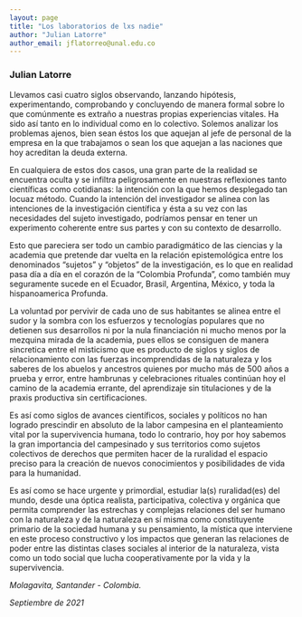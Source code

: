 ```yaml
---
layout: page
title: "Los laboratorios de lxs nadie"
author: "Julian Latorre"
author_email: jflatorreo@unal.edu.co
---
```


### Julian Latorre

[<i class="far fa-envelope"></i>](mailto:jflatorreo@unal.edu.co)

Llevamos casi cuatro siglos observando, lanzando hipótesis, experimentando, comprobando y concluyendo de manera formal sobre lo que comúnmente es extraño a nuestras propias experiencias vitales. Ha sido así tanto en lo individual como en lo colectivo. Solemos analizar los problemas ajenos, bien sean éstos los que aquejan al jefe de personal de la empresa en la que trabajamos o sean los que aquejan a las naciones que hoy acreditan la deuda externa. 

En cualquiera de estos dos casos, una gran parte de la realidad se encuentra oculta y se infiltra peligrosamente en nuestras reflexiones tanto científicas como cotidianas: la intención con la que hemos desplegado tan locuaz método. Cuando la intención del investigador se alinea con las intenciones de la investigación científica y ésta a su vez con las necesidades del sujeto investigado, podríamos pensar en tener un experimento coherente entre sus partes y con su contexto de desarrollo.

Esto que pareciera ser todo un cambio paradigmático de las ciencias y la academia que pretende dar vuelta en la relación epistemológica entre los denominados “sujetos” y “objetos” de la investigación, es lo que en realidad pasa día a día en el corazón de la “Colombia Profunda”, como también muy seguramente sucede en el Ecuador, Brasil, Argentina, México, y toda la hispanoamerica Profunda. 

La voluntad por pervivir de cada uno de sus habitantes se alinea entre el sudor y la sombra con los esfuerzos y tecnologías populares que no detienen sus desarrollos ni por la nula financiación ni mucho menos por la mezquina mirada de la academia, pues ellos se consiguen de manera sincretica entre el misticismo que es producto de siglos y siglos de relacionamiento con las fuerzas incomprendidas de la naturaleza y los saberes de los abuelos y ancestros quienes por mucho más de 500 años a prueba y error, entre hambrunas y celebraciones rituales continúan hoy el camino de la academia errante, del aprendizaje sin titulaciones y de la praxis productiva sin certificaciones. 

Es así como siglos de avances científicos, sociales y políticos no han logrado prescindir en absoluto de la labor campesina en el planteamiento vital por la supervivencia humana, todo lo contrario, hoy por hoy sabemos la gran importancia del campesinado y sus territorios como sujetos colectivos de derechos que permiten hacer de la ruralidad el espacio preciso para la creación de nuevos conocimientos y posibilidades de vida para la humanidad. 

Es así como se hace urgente y primordial, estudiar la(s) ruralidad(es) del mundo, desde una óptica realista, participativa, colectiva y orgánica que permita comprender las estrechas y complejas relaciones del ser humano con la naturaleza y de la naturaleza en sí misma como constituyente primario de la sociedad humana y su pensamiento, la mística que interviene en este proceso constructivo y los impactos que generan las relaciones de poder entre las distintas clases sociales al interior de la naturaleza, vista como un todo social que lucha cooperativamente por la vida y la supervivencia.

_Molagavita, Santander - Colombia._

_Septiembre de 2021_

